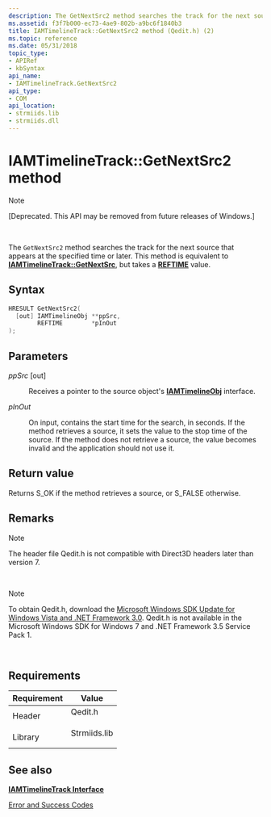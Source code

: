 ```yaml
---
description: The GetNextSrc2 method searches the track for the next source that appears at the specified time or later. This method is equivalent to IAMTimelineTrack::GetNextSrc, but takes a REFTIME value.
ms.assetid: f3f7b000-ec73-4ae9-802b-a9bc6f1840b3
title: IAMTimelineTrack::GetNextSrc2 method (Qedit.h) (2)
ms.topic: reference
ms.date: 05/31/2018
topic_type: 
- APIRef
- kbSyntax
api_name: 
- IAMTimelineTrack.GetNextSrc2
api_type: 
- COM
api_location: 
- strmiids.lib
- strmiids.dll
---
```


# IAMTimelineTrack::GetNextSrc2 method

> [!Note]  
> \[Deprecated. This API may be removed from future releases of Windows.\]

 

The `GetNextSrc2` method searches the track for the next source that appears at the specified time or later. This method is equivalent to [**IAMTimelineTrack::GetNextSrc**](iamtimelinetrack-getnextsrc.md), but takes a [**REFTIME**](reftime.md) value.

## Syntax


```C++
HRESULT GetNextSrc2(
  [out] IAMTimelineObj **ppSrc,
        REFTIME        *pInOut
);
```



## Parameters

<dl> <dt>

*ppSrc* \[out\]
</dt> <dd>

Receives a pointer to the source object's [**IAMTimelineObj**](iamtimelineobj.md) interface.

</dd> <dt>

*pInOut* 
</dt> <dd>

On input, contains the start time for the search, in seconds. If the method retrieves a source, it sets the value to the stop time of the source. If the method does not retrieve a source, the value becomes invalid and the application should not use it.

</dd> </dl>

## Return value

Returns S\_OK if the method retrieves a source, or S\_FALSE otherwise.

## Remarks

> [!Note]  
> The header file Qedit.h is not compatible with Direct3D headers later than version 7.

 

> [!Note]  
> To obtain Qedit.h, download the [Microsoft Windows SDK Update for Windows Vista and .NET Framework 3.0](https://msdn.microsoft.com/windowsvista/bb980924.aspx). Qedit.h is not available in the Microsoft Windows SDK for Windows 7 and .NET Framework 3.5 Service Pack 1.

 

## Requirements



| Requirement | Value |
|--------------------|-----------------------------------------------------------------------------------------|
| Header<br/>  | <dl> <dt>Qedit.h</dt> </dl>      |
| Library<br/> | <dl> <dt>Strmiids.lib</dt> </dl> |



## See also

<dl> <dt>

[**IAMTimelineTrack Interface**](iamtimelinetrack.md)
</dt> <dt>

[Error and Success Codes](error-and-success-codes.md)
</dt> </dl>

 

 




